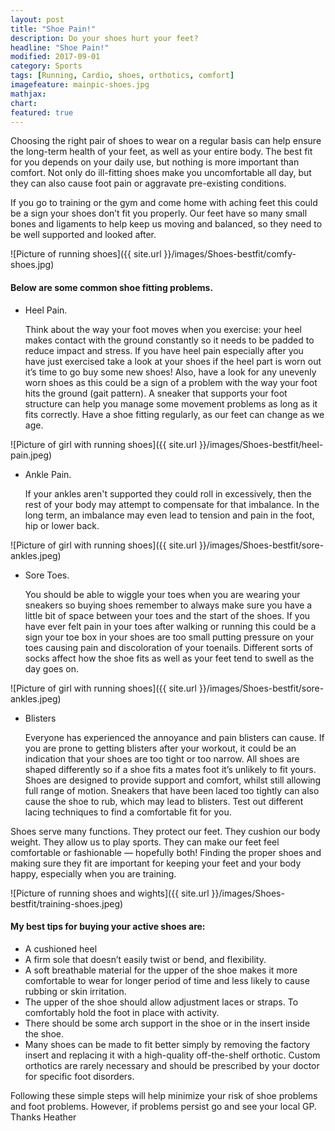```yaml
---
layout: post
title: "Shoe Pain!"
description: Do your shoes hurt your feet?
headline: "Shoe Pain!"
modified: 2017-09-01
category: Sports
tags: [Running, Cardio, shoes, orthotics, comfort]
imagefeature: mainpic-shoes.jpg 
mathjax: 
chart:
featured: true
---
```




Choosing the right pair of shoes to wear on a regular basis can help ensure the long-term health of your feet, as well as your entire body. The best fit for you depends on your daily use, but nothing is more important than comfort. Not only do ill-fitting shoes make you uncomfortable all day, but they can also cause foot pain or aggravate pre-existing conditions.

If you go to training or the gym and come home with aching feet this could be a sign your shoes don’t fit you properly. Our feet have so many small bones and ligaments to help keep us moving and balanced, so they need to be well supported and looked after.

![Picture of running shoes]({{ site.url }}/images/Shoes-bestfit/comfy-shoes.jpg)

#### Below are some common shoe fitting problems.


 +	Heel Pain.

	Think about the way your foot moves when you exercise: your heel makes contact with the ground constantly so it needs to be padded to reduce impact and stress.
	If you have heel pain especially after you have just exercised take a look at your shoes if the heel part is worn out it’s time to go buy some new shoes!
	Also, have a look for any unevenly worn shoes as this could be a sign of a problem with the way your foot hits the ground (gait pattern). A sneaker that supports your foot structure can help you manage some movement problems as long as it fits correctly. Have a shoe fitting regularly, as our feet can change as we age.

![Picture of girl with running shoes]({{ site.url }}/images/Shoes-bestfit/heel-pain.jpeg)


+	Ankle Pain.

	If your ankles aren't  supported they could roll in excessively, then the rest of your body may attempt to compensate for that imbalance. In the long term, an imbalance may even lead to tension and pain in the foot, hip or lower back.

![Picture of girl with running shoes]({{ site.url }}/images/Shoes-bestfit/sore-ankles.jpeg)

+	Sore Toes.

	You should be able to wiggle your toes when you are wearing your sneakers so buying shoes remember to always make sure you have a little bit of space between your toes and the start of the shoes. If you have ever felt pain in your toes after walking or running this could be a sign your toe box in your shoes are too small putting pressure on your toes causing pain and discoloration of your toenails. Different sorts of socks affect how the shoe fits as well as your feet tend to swell as the day goes on.

![Picture of girl with running shoes]({{ site.url }}/images/Shoes-bestfit/sore-ankles.jpeg)

+	Blisters
	
	Everyone has experienced the annoyance and pain blisters can cause. If you are prone to getting blisters after your workout, it could be an indication that your shoes are too tight or too narrow. All shoes are shaped differently so if a shoe fits a mates foot it’s unlikely to fit yours. Shoes are designed to provide support and comfort, whilst still allowing full range of motion. Sneakers that have been laced too tightly can also cause the shoe to rub, which may lead to blisters. Test out different lacing techniques to find a comfortable fit for you.


Shoes serve many functions. They protect our feet. They cushion our body weight. They allow us to play sports. They can make our feet feel comfortable or fashionable — hopefully both! Finding the proper shoes and making sure they fit are important for keeping your feet and your body happy, especially when you are training.

![Picture of running shoes and wights]({{ site.url }}/images/Shoes-bestfit/training-shoes.jpeg)

#### My best tips for buying your active shoes are:

+	A cushioned heel
+	A firm sole that doesn’t easily twist or bend, and flexibility. 
+	A soft breathable material for the upper of the shoe makes it more comfortable to wear for longer 		period of time and less likely to cause rubbing or skin irritation. 
+	The upper of the shoe should allow adjustment laces or straps. To comfortably hold the foot in place 	 with activity. 
+	There should be some arch support in the shoe or in the insert inside the shoe. 
+	Many shoes can be made to fit better simply by removing the factory insert and replacing it with a 		high-quality off-the-shelf orthotic. Custom orthotics are rarely necessary and should be prescribed by 	   your doctor for specific foot disorders.


Following these simple steps will help minimize your risk of shoe problems and foot problems. However, if problems persist go and see your local GP. Thanks Heather
